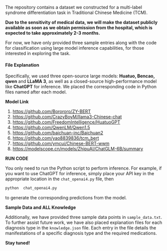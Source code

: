 The repository contains a dataset we constructed for a multi-label syndrome differentiation task in Traditional Chinese Medicine (TCM).


**Due to the sensitivity of medical data, we will make the dataset publicly available as soon as we obtain permission from the hospital, which is expected to take approximately 2-3 months.**

For now, we have only provided three sample entries along with the code for classification using large model inference capabilities, for those interested in exploring the task.

#### **File Explanation**

Specifically, we used three open-source large models: **Huatuo, Bencao, qwen** and **LLaMA 3**, as well as a closed-source high-performance model like **ChatGPT** for inference. We placed the corresponding code in Python files named after each model.

**Model Link**

1. https://github.com/Borororo/ZY-BERT  
2. https://github.com/CrazyBoyM/llama3-Chinese-chat  
3. https://github.com/FreedomIntelligence/HuatuoGPT  
4. https://github.com/QwenLM/Qwen1.5  
5. https://github.com/baichuan-inc/Baichuan2  
6. https://github.com/yao8839836/tcm_bert  
7. https://github.com/ymcui/Chinese-BERT-wwm  
8. https://modelscope.cn/models/ZhipuAI/ChatGLM-6B/summary  

**RUN CODE**

You only need to run the Python script to perform inference. For example, if you want to use ChatGPT for inference, simply place your API key in the appropriate location in the `chat_openai4.py` file, then 

```python
python  chat_openai4.py
```

to generate the corresponding predictions from the model.

**Sample Data and ALL Knowledge**

Additionally, we have provided three sample data points in `sample_data.txt`. To further assist future work, we have also placed explanation files for each diagnosis type in the `knowledge.json` file. Each entry in the file details the manifestations of a specific diagnosis type and the required medications.

**Stay tuned!**
